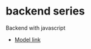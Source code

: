 # backend series

Backend with javascript 
 - [Model link](https://app.eraser.io/workspace/YtPqZ1VogxGy1jzIDkj?origin=share)